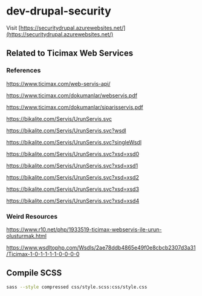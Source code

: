 # dev-drupal-security

Visit [https://securitydrupal.azurewebsites.net/](https://securitydrupal.azurewebsites.net/)

## Related to Ticimax Web Services

### References

https://www.ticimax.com/web-servis-api/

https://www.ticimax.com/dokumanlar/webservis.pdf

https://www.ticimax.com/dokumanlar/siparisservis.pdf

https://bikalite.com/Servis/UrunServis.svc

https://bikalite.com/Servis/UrunServis.svc?wsdl

https://bikalite.com/Servis/UrunServis.svc?singleWsdl

https://bikalite.com/Servis/UrunServis.svc?xsd=xsd0

https://bikalite.com/Servis/UrunServis.svc?xsd=xsd1

https://bikalite.com/Servis/UrunServis.svc?xsd=xsd2

https://bikalite.com/Servis/UrunServis.svc?xsd=xsd3

https://bikalite.com/Servis/UrunServis.svc?xsd=xsd4

### Weird Resources

https://www.r10.net/php/1933519-ticimax-webservis-ile-urun-olusturmak.html

https://www.wsdltophp.com/Wsdls/2ae78ddb4865e49f0e8cbcb2307d3a31/Ticimax-1-0-1-1-1-1-0-0-0-0

## Compile SCSS

```bash
sass --style compressed css/style.scss:css/style.css
```
